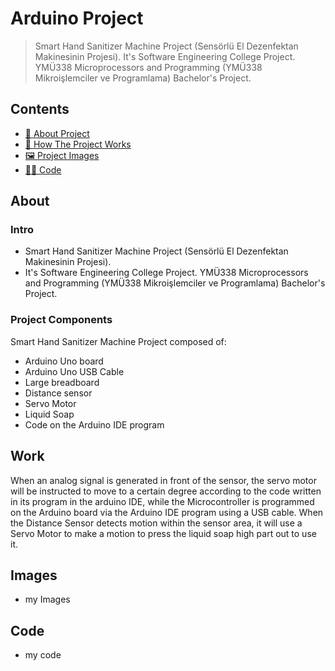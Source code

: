 # Arduino Project

> Smart Hand Sanitizer Machine Project (Sensörlü El Dezenfektan Makinesinin Projesi). It's Software Engineering College Project. YMÜ338 Microprocessors and Programming (YMÜ338 Mikroişlemciler ve Programlama) Bachelor's Project.

## Contents

- [📝 About Project](#About)
- [📝 How The Project Works](#Work)
- [🖼️ Project Images](#Images)
- [👩‍💻 Code](#code)



## About

### Intro

- Smart Hand Sanitizer Machine Project (Sensörlü El Dezenfektan Makinesinin Projesi).
- It's Software Engineering College Project. YMÜ338 Microprocessors and Programming (YMÜ338 Mikroişlemciler ve Programlama) Bachelor's Project.

### Project Components
Smart Hand Sanitizer Machine Project composed of:
- Arduino Uno board
- Arduino Uno USB Cable
- Large breadboard
- Distance sensor
- Servo Motor
- Liquid Soap
- Code on the Arduino IDE program


## Work

When an analog signal is generated in front of the sensor, the servo motor will be instructed to move to a certain degree according to the code written in its program in the arduino IDE, while the Microcontroller is programmed on the Arduino board via the Arduino IDE program using a USB cable. When the Distance Sensor detects motion within the sensor area, it will use a Servo Motor to make a motion to press the liquid soap high part out to use it.


## Images

- my Images


## Code

- my code
